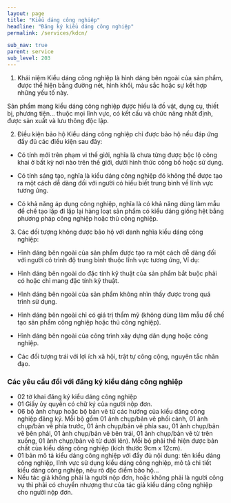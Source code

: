 ```yaml
---
layout: page
title: "Kiểu dáng công nghiệp"
headline: "Đăng ký kiểu dáng công nghiệp"
permalink: /services/kdcn/

sub_nav: true
parent: service
sub_level: 203
---
```


1. Khái niệm
Kiểu dáng công nghiệp là hình dáng bên ngoài của sản phẩm, được thể hiện bằng đường nét, hình khối, màu sắc hoặc sự kết hợp những yếu tố này.

Sản phẩm mang kiểu dáng công nghiệp được hiểu là đồ vật, dụng cụ, thiết bị, phương tiện... thuộc mọi lĩnh vực, có kết cấu và chức năng nhất định, được sản xuất và lưu thông độc lập.

2. Điều kiện bảo hộ
Kiểu dáng công nghiệp chỉ được bảo hộ nếu đáp ứng đầy đủ các điều kiện sau đây:

- Có tính mới trên phạm vi thế giới, nghĩa là chưa từng được bộc lộ công khai ở bất kỳ nơi nào trên thế giới, dưới hình thức công bố hoặc sử dụng.

- Có tính sáng tạo, nghĩa là kiểu dáng công nghiệp đó không thể được tạo ra một cách dễ dàng đối với người có hiểu biết trung bình về lĩnh vực tương ứng.

- Có khả năng áp dụng công nghiệp, nghĩa là có khả năng dùng làm mẫu để chế tạo lặp đi lặp lại hàng loạt sản phẩm có kiểu dáng giống hệt bằng phương pháp công nghiệp hoặc thủ công nghiệp.

3. Các đối tượng không được bảo hộ với danh nghĩa kiểu dáng công nghiệp:

- Hình dáng bên ngoài của sản phẩm được tạo ra một cách dễ dàng đối với người có trình độ trung bình thuộc lĩnh vực tương ứng, Ví dụ:

- Hình dáng bên ngoài do đặc tính kỹ thuật của sản phẩm bắt buộc phải có hoặc chỉ mang đặc tính kỹ thuật.

- Hình dáng bên ngoài của sản phẩm không nhìn thấy được trong quá trình sử dụng.

- Hình dáng bên ngoài chỉ có giá trị thẩm mỹ (không dùng làm mẫu để chế tạo sản phẩm công nghiệp hoặc thủ công nghiệp).

- Hình dáng bên ngoài của công trình xây dựng dân dụng hoặc công nghiệp.

- Các đối tượng trái với lợi ích xã hội, trật tự công cộng, nguyên tắc nhân đạo.

### Các yêu cầu đối với đăng ký kiểu dáng công nghiệp
- 02 tờ khai đăng ký kiểu dáng công nghiệp
- 01 Giấy ủy quyền có chữ ký của người nộp đơn.
- 06 bộ ảnh chụp hoặc bộ bản vẽ từ các hướng của kiểu dáng công nghiệp đăng ký. Mỗi bộ gồm 01 ảnh chụp/bản vẽ phối cảnh, 01 ảnh chụp/bản vẽ phía trước, 01 ảnh chụp/bản vẽ phía sau, 01 ảnh chụp/bản vẽ bên phải, 01 ảnh chụp/bản vẽ bên trái, 01 ảnh chụp/bản vẽ từ trên xuống, 01 ảnh chụp/bản vẽ từ dưới lên). Mỗi bộ phải thể hiện được bản chất của kiểu dáng công nghiệp (kích thước 9cm x 12cm).
- 01 bản mô tả kiểu dáng công nghiệp với đầy đủ nội dung: tên kiểu dáng công nghiệp, lĩnh vực sử dụng kiểu dáng công nghiệp, mô tả chi tiết kiểu dáng công nghiệp, nêu rõ đặc điểm bảo hộ…
- Nếu tác giả không phải là người nộp đơn, hoặc không phải là người công vụ thì phải có chuyển nhượng thư của tác giả kiểu dáng công nghiệp cho người nộp đơn.
